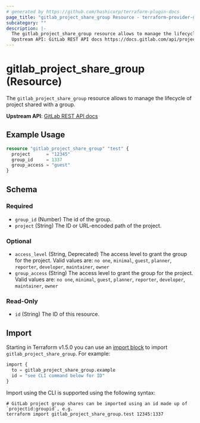 ```yaml
---
# generated by https://github.com/hashicorp/terraform-plugin-docs
page_title: "gitlab_project_share_group Resource - terraform-provider-gitlab"
subcategory: ""
description: |-
  The gitlab_project_share_group resource allows to manage the lifecycle of project shared with a group.
  Upstream API: GitLab REST API docs https://docs.gitlab.com/api/projects/#share-project-with-group
---
```


# gitlab_project_share_group (Resource)

The `gitlab_project_share_group` resource allows to manage the lifecycle of project shared with a group.

**Upstream API**: [GitLab REST API docs](https://docs.gitlab.com/api/projects/#share-project-with-group)

## Example Usage

```terraform
resource "gitlab_project_share_group" "test" {
  project      = "12345"
  group_id     = 1337
  group_access = "guest"
}
```

<!-- schema generated by tfplugindocs -->
## Schema

### Required

- `group_id` (Number) The id of the group.
- `project` (String) The ID or URL-encoded path of the project.

### Optional

- `access_level` (String, Deprecated) The access level to grant the group for the project. Valid values are: `no one`, `minimal`, `guest`, `planner`, `reporter`, `developer`, `maintainer`, `owner`
- `group_access` (String) The access level to grant the group for the project. Valid values are: `no one`, `minimal`, `guest`, `planner`, `reporter`, `developer`, `maintainer`, `owner`

### Read-Only

- `id` (String) The ID of this resource.

## Import

Starting in Terraform v1.5.0 you can use an [import block](https://developer.hashicorp.com/terraform/language/import) to import `gitlab_project_share_group`. For example:
```terraform
import {
  to = gitlab_project_share_group.example
  id = "see CLI command below for ID"
}
```

Import using the CLI is supported using the following syntax:

```shell
# GitLab project group shares can be imported using an id made up of `projectid:groupid`, e.g.
terraform import gitlab_project_share_group.test 12345:1337
```
